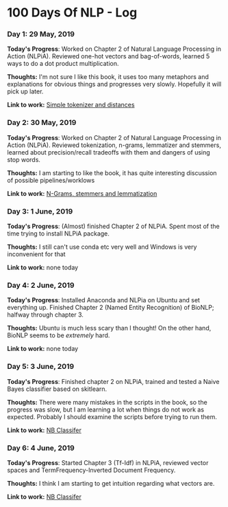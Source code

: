 # 100 Days Of NLP - Log

### Day 1: 29 May, 2019


**Today's Progress**: Worked on Chapter 2 of Natural Language Processing in Action (NLPiA). Reviewed one-hot vectors and bag-of-words, learned 5 ways to do a dot product multiplication.

**Thoughts:** I'm not sure I like this book, it uses too many metaphors and explanations for obvious things and progresses very slowly. Hopefully it will pick up later.

**Link to work:** [Simple tokenizer and distances](https://github.com/nixie1981/100-days-of-NLP/blob/master/Tokenizer.ipynb)


### Day 2: 30 May, 2019


**Today's Progress**: Worked on Chapter 2 of Natural Language Processing in Action (NLPiA). Reviewed tokenization, n-grams, lemmatizer and stemmers, learned about precision/recall tradeoffs with them and dangers of using stop words.

**Thoughts:** I am starting to like the book, it has quite interesting discussion of possible pipelines/worklows

**Link to work:** [N-Grams, stemmers and lemmatization](https://github.com/nixie1981/100-days-of-NLP/blob/master/Tokenizer.ipynb)

### Day 3: 1 June, 2019


**Today's Progress**: (Almost) finished Chapter 2 of NLPiA. Spent most of the time trying to install NLPiA package.

**Thoughts:** I still can't use conda etc very well and Windows is very inconvenient for that

**Link to work:** none today


### Day 4: 2 June, 2019


**Today's Progress**: Installed Anaconda and NLPia on Ubuntu and set everything up. Finished Chapter 2 (Named Entity Recognition) of BioNLP; halfway through chapter 3.

**Thoughts:** Ubuntu is much less scary than I thought! On the other hand, BioNLP seems to be *extremely* hard.

**Link to work:** none today



### Day 5: 3 June, 2019


**Today's Progress**: Finished chapter 2 on NLPiA, trained and tested a Naive Bayes classifier based on skitlearn.

**Thoughts:** There were many mistakes in the scripts in the book, so the progress was slow, but I am learning a lot when things do not work as expected. Probably I should examine the scripts before trying to run them.

**Link to work:** [NB Classifer](https://github.com/nixie1981/100-days-of-NLP/blob/master/NB%20sentiment%20classifier.ipynb)

### Day 6: 4 June, 2019


**Today's Progress**: Started Chapter 3 (Tf-Idf) in NLPiA, reviewed vector spaces and TermFrequency-Inverted Document Frequency.

**Thoughts:** I think I am starting to get intuition regarding what vectors are.

**Link to work:** [NB Classifer](https://github.com/nixie1981/100-days-of-NLP/blob/master/NB%20sentiment%20classifier.ipynb)

